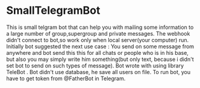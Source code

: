 # SmallTelegramBot
This is small telgram bot that can help you with mailing some information to a large number of group,supergroup and private messages.
The webhook didn't connect to bot,so work only when local server(your computer) run. 
Initially bot suggested the next use case :
You send on some message from anywhere and bot send this this for all chats or people who is in his base,
but also you may simply write him something(but only text, because i didn't set bot to send on such types of message).
Bot wrote with using library TeleBot .
Bot didn't use database, he save all users on file.
To run bot, you have to get token from @FatherBot in Telegram.
